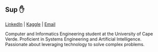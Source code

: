 ## Sup :hand:
[LinkedIn](https://linkedin.com/in/anaximeno) | [Kaggle](https://kaggle.com/anaxmenobrito) | [Email](mailto:anaximenobrito@gmail.com)

Computer and Informatics Engineering student at the University of Cape Verde. Proficient in Systems Engineering and Artificial Intelligence. Passionate about leveraging technology to solve complex problems.

